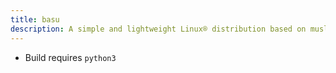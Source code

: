 ```yaml
---
title: basu
description: A simple and lightweight Linux® distribution based on musl libc and toybox
---
```


- Build requires `python3`
